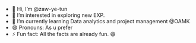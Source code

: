 - 👋 Hi, I’m @zaw-ye-tun
- 👀 I’m interested in exploring new EXP.
- 🌱 I’m currently learning Data analytics and project management @OAMK
- 😄 Pronouns: As u prefer
- ⚡ Fun fact: All the facts are already fun. 😄

<!---
zaw-ye-tun/zaw-ye-tun is a ✨ special ✨ repository because its `README.md` (this file) appears on your GitHub profile.
You can click the Preview link to take a look at your changes.
--->
